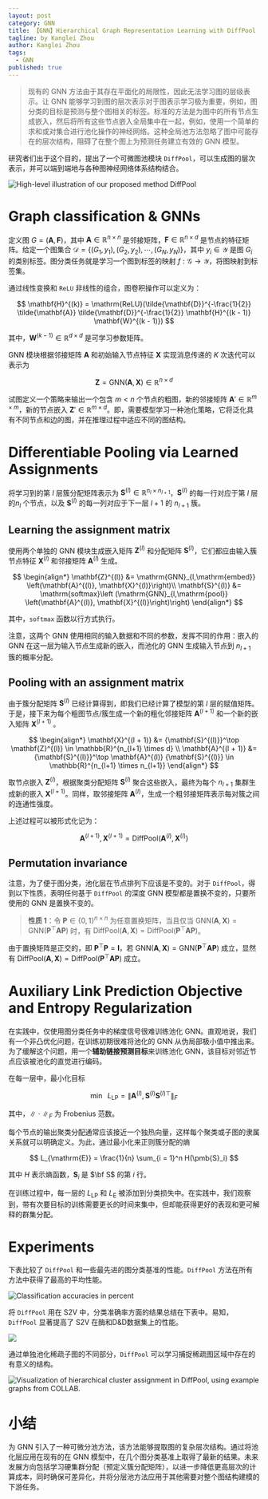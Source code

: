 ```yaml
---
layout: post
category: GNN
title: 【GNN】Hierarchical Graph Representation Learning with DiffPool
tagline: by Kanglei Zhou
author: Kanglei Zhou
tags: 
  - GNN
published: true
---
```


> 现有的 GNN 方法由于其存在平面化的局限性，因此无法学习图的层级表示。让 GNN 能够学习到图的层次表示对于图表示学习极为重要，例如，图分类的目标是预测与整个图相关的标签。标准的方法是为图中的所有节点生成嵌入，然后将所有这些节点嵌入全局集中在一起，例如，使用一个简单的求和或对集合进行池化操作的神经网络。这种全局池方法忽略了图中可能存在的层次结构，阻碍了在整个图上为预测任务建立有效的 GNN 模型。

研究者们出于这个目的，提出了一个可微图池模块 `DiffPool`，可以生成图的层次表示，并可以端到端地与各种图神经网络体系结构结合。



![High-level illustration of our proposed method `DiffPool`](https://cdn.jsdelivr.net/gh/ZhouKanglei/jidianxia/2021-6-14/1623635713437-image.png)

# Graph classification & GNNs

定义图 $G = (\mathbf{A}, \mathbf{F})$，其中 $\mathbf{A} \in \mathbb{R}^{n\times n}$ 是邻接矩阵，$\mathbf{F} \in \mathbb{R}^{n\times d}$ 是节点的特征矩阵。给定一个图集合 $\mathcal{D} = \{(G_1, y_1), (G_2, y_2), \cdots, (G_N, y_N)\}$，其中 $y_i \in \mathcal{Y}$ 是图 $G_i$ 的类别标签。图分类任务就是学习一个图到标签的映射 $f: \mathcal{G} \to \mathcal{Y}$，将图映射到标签集。

通过线性变换和 `ReLU` 非线性的组合，图卷积操作可以定义为：


$$
\mathbf{H}^{(k)} = \mathrm{ReLU}(\tilde{\mathbf{D}}^{-\frac{1}{2}} \tilde{\mathbf{A}} \tilde{\mathbf{D}}^{-\frac{1}{2}} \mathbf{H}^{(k - 1)} \mathbf{W}^{(k - 1)})
$$


其中，$\mathbf{W}^{(k - 1)} \in \mathbb{R}^{d\times d}$ 是可学习参数矩阵。

GNN 模块根据邻接矩阵 $\mathbf{A}$ 和初始输入节点特征 $\mathbf{X}$ 实现消息传递的 $K$ 次迭代可以表示为


$$
\mathbf{Z} = \mathrm{GNN}(\mathbf{A}, \mathbf{X}) \in \mathbb{R}^{n \times d}
$$


试图定义一个策略来输出一个包含 $m < n$ 个节点的粗图，新的邻接矩阵 $\mathbf{A}' \in \mathbb{R}^{m \times m}$，新的节点嵌入 $\mathbf{Z}' \in \mathbb{R}^{m \times d}$。即，需要模型学习一种池化策略，它将泛化具有不同节点和边的图，并在推理过程中适应不同的图结构。

# Differentiable Pooling via Learned Assignments

将学习到的第 $l$ 层簇分配矩阵表示为 $\mathbf{S}^{(l)} \in\mathbb{R}^{n_l \times n_{l+1}}$，$\mathbf{S}^{(l)}$ 的每一行对应于第 $l$ 层的$n_l$ 个节点，以及 $\mathbf{S}^{(l)}$ 的每一列对应于下一层 $l+1$ 的 $n_{l+1}$ 簇。

## Learning the assignment matrix

使用两个单独的 GNN 模块生成嵌入矩阵 $\mathbf{Z}^{(l)}$ 和分配矩阵 $\mathbf{S}^{(l)}$，它们都应由输入簇节点特征 $\mathbf{X}^{(l)}$ 和邻接矩阵 $\mathbf{A}^{(l)}$ 生成。


$$
\begin{align*}
		\mathbf{Z}^{(l)} &= \mathrm{GNN}_{l,\mathrm{embed}} \left(\mathbf{A}^{(l)}, \mathbf{X}^{(l)}\right)\\
		\mathbf{S}^{(l)} &= \mathrm{softmax}\left (\mathrm{GNN}_{l,\mathrm{pool}} \left(\mathbf{A}^{(l)}, \mathbf{X}^{(l)}\right)\right)
	\end{align*}
$$


其中，`softmax` 函数以行方式执行。

注意，这两个 GNN 使用相同的输入数据和不同的参数，发挥不同的作用：嵌入的 GNN 在这一层为输入节点生成新的嵌入，而池化的 GNN 生成输入节点到 $n_{l+1}$ 簇的概率分配。

## Pooling with an assignment matrix

由于簇分配矩阵 $\mathbf{S}^{(l)}$ 已经计算得到，即我们已经计算了模型的第 $l$ 层的赋值矩阵。于是，接下来为每个粗图节点/簇生成一个新的粗化邻接矩阵 $\mathbf{A}^{(l+1)}$ 和一个新的嵌入矩阵 $\mathbf{X}^{(l+1)}$ 。


$$
\begin{align*}
		\mathbf{X}^{(l + 1)} &= {\mathbf{S}^{(l)}}^\top \mathbf{Z}^{(l)} \in \mathbb{R}^{n_{l+1} \times d} \\
		\mathbf{A}^{(l + 1)} &= {\mathbf{S}^{(l)}}^\top \mathbf{A}^{(l)} {\mathbf{S}^{(l)}} \in \mathbb{R}^{n_{l+1} \times n_{l+1}}
	\end{align*}
$$


取节点嵌入 $\mathbf{Z}^{(l)}$，根据聚类分配矩阵 $\mathbf{S}^{(l)}$ 聚合这些嵌入，最终为每个 $n_{l+1}$ 集群生成新的嵌入 $\mathbf{X}^{(l + 1)}$。同样，取邻接矩阵 $\mathbf{A}^{(l)}$，生成一个粗邻接矩阵表示每对簇之间的连通性强度。

上述过程可以被形式化记为：


$$
\mathbf{A}^{(l + 1)}, \mathbf{X}^{(l + 1)} = \mathrm{DiffPool}(\mathbf{A}^{(l)}, \mathbf{X}^{(l)}) 
$$



## Permutation invariance

注意，为了便于图分类，池化层在节点排列下应该是不变的。对于 `DiffPool`，得到以下性质，表明任何基于 `DiffPool` 的深度 GNN 模型都是置换不变的，只要所使用的 GNN 是置换不变的。

> **性质 1**：令 $\mathbf{P} \in \{0, 1\}^{n \times n}$ 为任意置换矩阵，当且仅当 $\mathrm{GNN}(\mathbf{A}, \mathbf{X}) = \mathrm{GNN} (\mathbf{P}^\top\mathbf{A}\mathbf{P})$ 时，有 $\mathrm{DiffPool}(\mathbf{A}, \mathbf{X}) = \mathrm{DiffPool} (\mathbf{P}^\top\mathbf{A}\mathbf{P})$。

由于置换矩阵是正交的，即 $\mathbf{P}^\top \mathbf{P} = \mathbf{I}$，若 $\mathrm{GNN}(\mathbf{A}, \mathbf{X}) = \mathrm{GNN} (\mathbf{P}^\top\mathbf{A}\mathbf{P})$ 成立，显然有 $\mathrm{DiffPool}(\mathbf{A}, \mathbf{X}) = \mathrm{DiffPool} (\mathbf{P}^\top\mathbf{A}\mathbf{P})$ 成立。

# Auxiliary Link Prediction Objective and Entropy Regularization

在实践中，仅使用图分类任务中的梯度信号很难训练池化 GNN。直观地说，我们有一个非凸优化问题，在训练初期很难将池化的 GNN 从伪局部极小值中推出来。为了缓解这个问题，用一个**辅助链接预测目标**来训练池化 GNN，该目标对邻近节点应该被池化的直觉进行编码。

在每一层中，最小化目标


$$
\min ~~ L_{\mathrm{LP}} = \left\|\mathbf{A}^{(l)}, \mathbf{S}^{(l)} {\mathbf{S}^{(l)}}^\top \right\|_F
$$


其中，$\|\cdot\|_F$ 为  Frobenius 范数。

每个节点的输出聚类分配通常应该接近一个独热向量，这样每个聚类或子图的隶属关系就可以明确定义。为此，通过最小化来正则簇分配的熵


$$
L_{\mathrm{E}} = \frac{1}{n} \sum_{i = 1}^n H(\pmb{S}_i)
$$


其中 $H$ 表示熵函数，$\pmb{S}_i$ 是 $\bf S$ 的第 $i$ 行。

在训练过程中，每一层的 $L_{\mathrm{LP}}$ 和 $L_{\mathrm{E}}$ 被添加到分类损失中。在实践中，我们观察到，带有次要目标的训练需要更长的时间来集中，但却能获得更好的表现和更可解释的群集分配。

# Experiments

下表比较了 `DiffPool` 和一些最先进的图分类基准的性能。`DiffPool` 方法在所有方法中获得了最高的平均性能。

![Classification accuracies in percent](https://cdn.jsdelivr.net/gh/ZhouKanglei/jidianxia/2021-6-14/1623641438029-image.png)



将 `DiffPool` 用在 S2V 中，分类准确率方面的结果总结在下表中。易知，`DiffPool` 显著提高了 S2V 在酶和D&D数据集上的性能。

![](https://cdn.jsdelivr.net/gh/ZhouKanglei/jidianxia/2021-6-14/1623641602258-image.png)



通过单独池化稀疏子图的不同部分，`DiffPool` 可以学习捕捉稀疏图区域中存在的有意义的结构。

![Visualization of hierarchical cluster assignment in `DiffPool`, using example graphs from COLLAB.](https://cdn.jsdelivr.net/gh/ZhouKanglei/jidianxia/2021-6-14/1623641749141-image.png)

# 小结

为 GNN 引入了一种可微分池方法，该方法能够提取图的复杂层次结构。通过将池化层应用在现有的在 GNN 模型中，在几个图分类基准上取得了最新的结果。未来发展方向包括学习硬集群分配（预定义簇分配矩阵），以进一步降低更高层次的计算成本，同时确保可差异化，并将分层池方法应用于其他需要对整个图结构建模的下游任务。